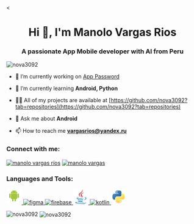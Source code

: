 <<h1 align="center">Hi 👋, I'm Manolo Vargas Rios</h1>
<h3 align="center">A passionate App Mobile developer with AI from Peru</h3>

<p align="left"> <img src="https://komarev.com/ghpvc/?username=nova3092&label=Profile%20views&color=0e75b6&style=flat" alt="nova3092" /> </p>

- 🔭 I’m currently working on [App Password](https://github.com/nova3092/AppPasword)

- 🌱 I’m currently learning **Android, Python**

- 👨‍💻 All of my projects are available at [https://github.com/nova3092?tab=repositories](https://github.com/nova3092?tab=repositories)

- 💬 Ask me about **Android**

- 📫 How to reach me **vargasrios@yandex.ru**

<h3 align="left">Connect with me:</h3>
<p align="left">
<a href="https://linkedin.com/in/manolo vargas ríos" target="blank"><img align="center" src="https://raw.githubusercontent.com/rahuldkjain/github-profile-readme-generator/master/src/images/icons/Social/linked-in-alt.svg" alt="manolo vargas ríos" height="30" width="40" /></a>
<a href="https://fb.com/manolo vargas" target="blank"><img align="center" src="https://raw.githubusercontent.com/rahuldkjain/github-profile-readme-generator/master/src/images/icons/Social/facebook.svg" alt="manolo vargas" height="30" width="40" /></a>
</p>

<h3 align="left">Languages and Tools:</h3>
<p align="left"> <a href="https://developer.android.com" target="_blank" rel="noreferrer"> <img src="https://raw.githubusercontent.com/devicons/devicon/master/icons/android/android-original-wordmark.svg" alt="android" width="40" height="40"/> </a> <a href="https://www.figma.com/" target="_blank" rel="noreferrer"> <img src="https://www.vectorlogo.zone/logos/figma/figma-icon.svg" alt="figma" width="40" height="40"/> </a> <a href="https://firebase.google.com/" target="_blank" rel="noreferrer"> <img src="https://www.vectorlogo.zone/logos/firebase/firebase-icon.svg" alt="firebase" width="40" height="40"/> </a> <a href="https://www.java.com" target="_blank" rel="noreferrer"> <img src="https://raw.githubusercontent.com/devicons/devicon/master/icons/java/java-original.svg" alt="java" width="40" height="40"/> </a> <a href="https://kotlinlang.org" target="_blank" rel="noreferrer"> <img src="https://www.vectorlogo.zone/logos/kotlinlang/kotlinlang-icon.svg" alt="kotlin" width="40" height="40"/> </a> <a href="https://www.python.org" target="_blank" rel="noreferrer"> <img src="https://raw.githubusercontent.com/devicons/devicon/master/icons/python/python-original.svg" alt="python" width="40" height="40"/> </a> </p>

<p><img align="left" src="https://github-readme-stats.vercel.app/api/top-langs?username=nova3092&show_icons=true&locale=en&layout=compact" alt="nova3092" /></p>

<p>&nbsp;<img align="center" src="https://github-readme-stats.vercel.app/api?username=nova3092&show_icons=true&locale=en" alt="nova3092" /></p>
